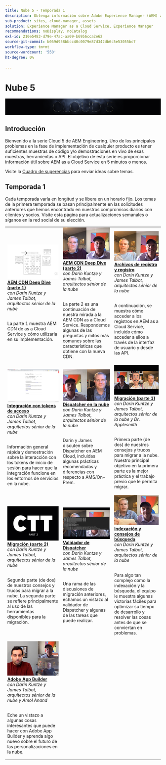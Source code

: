 ```yaml
---
title: Nube 5 - Temporada 1
description: Obtenga información sobre Adobe Experience Manager (AEM) as a Cloud Service de los propios ingenieros expertos del Adobe que lo construyen y los servicios expertos que lo ofrecen.
sub-product: sites, cloud-manager, assets
solution: Experience Manager as a Cloud Service, Experience Manager
recommendations: noDisplay, noCatalog
exl-id: 210e5483-d79e-47ac-aa09-b6956cca2e62
source-git-commit: b069d958bbcc40c0079e87d342db6c5e53055bc7
workflow-type: tm+mt
source-wordcount: '550'
ht-degree: 0%

---
```


# Nube 5

![AEM serie de expertos](./imgs/masthead.png)

## Introducción

Bienvenido a la serie Cloud 5 de AEM Engineering. Uno de los principales problemas en la fase de implementación de cualquier producto es tener suficientes muestras de código y/o demostraciones en vivo de esas muestras, herramientas o API. El objetivo de esta serie es proporcionar información útil sobre AEM as a Cloud Service en 5 minutos o menos.

Visite la [Cuadro de sugerencias](https://forms.office.com/r/74P5Xz4UH0) para enviar ideas sobre temas.

## Temporada 1

Cada temporada varía en longitud y se libera en un horario fijo. Los temas de la primera temporada se basan principalmente en las solicitudes anteriores que hemos encontrado en nuestros compromisos diarios con clientes y socios. Visite esta página para actualizaciones semanales o síganos en la red social de su elección.

<table>
  <tr>
   <td>
      <a href="./cloud5-aem-cdn-part1.md">
      <img alt="AEM CDN Parte 1" src="./imgs/001-thumb.png"/>
      </a>
      <div>
         <a href="./cloud5-aem-cdn-part1.md"><strong>AEM CDN Deep Dive (parte 1)</strong></a>         
         <br/><em>con Darin Kuntze y James Talbot, arquitectos sénior de la nube</em>
      </div>
      <p>
        <br/>
         La parte 1 muestra AEM CDN de as a Cloud Service y cómo utilizarla en su implementación.
      </p>
     </td>   
     <td>
      <a href="./cloud5-aem-cdn-part2.md">
         <img alt="AEM CDN Parte 2" src="./imgs/002-thumb.png"/>
      </a>
      <div>
         <a href="./cloud5-aem-cdn-part2.md"><strong>AEM CDN Deep Dive (parte 2)</strong></a>
         <br/><em>con Darin Kuntze y James Talbot, arquitectos sénior de la nube</em>
      </div>
      <p>
        <br/>
         La parte 2 es una continuación de nuestra mirada a la AEM CDN as a Cloud Service. Respondemos algunas de las preguntas y mitos más comunes sobre las características que obtiene con la nueva CDN.
      </p>
   </td>
     <td>
        <a href="./cloud5-aem-log-files.md">
            <img alt="Archivos de registro y registro" src="./imgs/003-thumb.png"/>
        </a>
      <div>
         <a href="./cloud5-aem-log-files.md"><strong>Archivos de registro y registro</strong></a>
         <br/><em>con Darin Kuntze y James Talbot, arquitectos sénior de la nube</em>
      </div>
      <p>
        <br/>
         A continuación, se muestra cómo acceder a los registros en AEM as a Cloud Service, incluido cómo acceder a ellos a través de la interfaz de usuario y desde las API.
      </p>
   </td> 
  </tr>
  <tr>
   <td>
        <a href="./cloud5-getting-login-token-integrations.md">
            <img alt="Tokens de acceso" src="./imgs/004-thumb.png"/>
        </a>
      <div>
        <a href="./cloud5-getting-login-token-integrations.md"><strong>Integración con tokens de acceso</strong></a>        
         <br/><em>con Darin Kuntze y James Talbot, arquitectos sénior de la nube</em>
      </div>
      <p>
        <br/>
         Información general rápida y demostración sobre la interacción con los tokens de inicio de sesión para hacer que la integración funcione en los entornos de servicios en la nube.
      </p>
     </td>   
     <td>
      <a href="./cloud5-aem-dispatcher-cloud.md">
      <img alt="Dispatcher en la nube" src="./imgs/005-thumb.png"/>
       </a>  
      <div>
        <a href="./cloud5-aem-dispatcher-cloud.md"><strong>Dispatcher en la nube</strong></a>
         <br/><em>con Darin Kuntze y James Talbot, arquitectos sénior de la nube</em>
      </div>
      <p>
        <br/>
        Darin y James discuten sobre Dispatcher en AEM Cloud, incluidas algunas prácticas recomendadas y diferencias con respecto a AMS/On-Prem. 
      </p>
   </td>
     <td>
        <a href="./cloud5-aem-content-migration-part-1.md">
            <img alt="Migración (parte 1)" src="./imgs/006-thumb.png"/>
        </a>
      <div>
         <a href="./cloud5-aem-content-migration-part-1.md"><strong>Migración (parte 1)</strong></a>
         <br/><em>con Darin Kuntze y James Talbot, arquitectos sénior de la nube y Dr. Applesmith</em>
      </div>
      <p>
        <br/>
         Primera parte (de dos) de nuestros consejos y trucos para migrar a la nube. Nuestro principal objetivo en la primera parte es la mejor práctica y el trabajo previo que le permita migrar.
      </p>
   </td> 
  </tr>
<tr>
   <td>
        <a href="./cloud5-aem-content-migration-part-2.md">
            <img alt="Migración (parte 2)" src="./imgs/007-thumb.png"/>
        </a>
      <div>
        <a href="./cloud5-aem-content-migration-part-2.md"><strong>Migración (parte 2)</strong></a>     
         <br/><em>con Darin Kuntze y James Talbot, arquitectos sénior de la nube</em>
      </div>
      <p>
        <br/>
         Segunda parte (de dos) de nuestros consejos y trucos para migrar a la nube. La segunda parte se refiere principalmente al uso de las herramientas disponibles para la migración.
      </p>
     </td>   
     <td>
        <a href="./cloud5-aem-dispatcher-validator.md">
            <img alt="Validador de Dispatcher" src="./imgs/008-thumb.png"/>
        </a>
      <div>
         <a href="./cloud5-aem-dispatcher-validator.md"><strong>Validador de Dispatcher</strong></a>
         <br/><em>con Darin Kuntze y James Talbot, arquitectos sénior de la nube</em>
      </div>
      <p>
        <br/>
         Una rama de las discusiones de migración anteriores, echamos un vistazo al validador de Dispatcher y algunas de las tareas que puede realizar.
      </p>
   </td>
     <td>
        <a href="./cloud5-aem-search-and-indexing.md">
            <img alt="Indexación y consejos de búsqueda" src="./imgs/009-thumb.png"/>
        </a>
      <div>
         <a href="./cloud5-aem-search-and-indexing.md"><strong>Indexación y consejos de búsqueda</strong></a>
         <br/><em>con Darin Kuntze y James Talbot, arquitectos sénior de la nube</em>
      </div>
      <p>
        <br/>
         Para algo tan complejo como la indexación y la búsqueda, el equipo le muestra algunas victorias fáciles para optimizar su tiempo de desarrollo y resolver las cosas antes de que se conviertan en problemas.
      </p>
   </td> 
  </tr>
    <tr>
        <td>
            <a href="./cloud5-adobe-app-builder.md">
                <img alt="Adobe App Builder" src="./imgs/010-thumb.png"/>
            </a>
            <div>
                <a href="./cloud5-adobe-app-builder.md"><strong>Adobe App Builder</strong></a><br/>        
                <em>con Darin Kuntze y James Talbot, arquitectos sénior de la nube y Amol Anand</em>
            </div>
            <p><br/>
                Eche un vistazo a algunas cosas interesantes que puede hacer con Adobe App Builder y aprenda algo nuevo sobre el futuro de las personalizaciones en la nube.
            </p>
        </td>
        <td></td>
        <td></td>
    </tr>
</table>